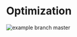 # Optimization

![example branch master](https://github.com/github/docs/actions/workflows/c-cpp.yml/badge.svg?branch=master)
